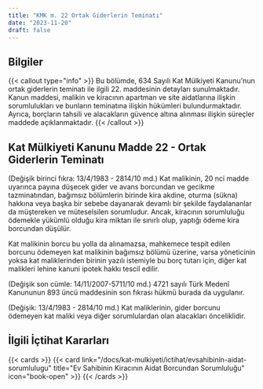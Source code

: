 ```yaml
---
title: "KMK m. 22 Ortak Giderlerin Teminatı"
date: "2023-11-20"
draft: false
---
```


## Bilgiler

{{< callout type="info" >}}
Bu bölümde, 634 Sayılı Kat Mülkiyeti Kanunu'nun ortak giderlerin teminatı ile ilgili 22. maddesinin detayları sunulmaktadır.
Kanun maddesi, malikin ve kiracının apartman ve site aidatlarına ilişkin sorumlulukları ve bunların teminatına ilişkin hükümleri bulundurmaktadır.
Ayrıca, borçların tahsili ve alacakların güvence altına alınması ilişkin süreçler maddede açıklanmaktadır.
{{< /callout >}}

## Kat Mülkiyeti Kanunu Madde 22 - Ortak Giderlerin Teminatı

(Değişik birinci fıkra: 13/4/1983 - 2814/10 md.) Kat malikinin, 20 nci madde uyarınca payına düşecek gider ve avans borcundan ve gecikme tazminatından, bağımsız bölümlerin birinde kira akdine, oturma (sükna) hakkına veya başka bir sebebe dayanarak devamlı bir şekilde faydalananlar da müştereken ve müteselsilen sorumludur. Ancak, kiracının sorumluluğu ödemekle yükümlü olduğu kira miktarı ile sınırlı olup, yaptığı ödeme kira borcundan düşülür.

Kat malikinin borcu bu yolla da alınamazsa, mahkemece tespit edilen borcunu ödemeyen kat malikinin bağımsız bölümü üzerine, varsa yöneticinin yoksa kat maliklerinden birinin yazılı istemiyle bu borç tutarı için, diğer kat malikleri lehine kanuni ipotek hakkı tescil edilir.

(Değişik son cümle: 14/11/2007-5711/10 md.) 4721 sayılı Türk Medenî Kanununun 893 üncü maddesinin son fıkrası hükmü burada da uygulanır.

(Değişik: 13/4/1983 - 2814/10 md.) Kat maliklerinin, gider borcunu ödemeyen kat maliki veya diğer sorumlulardan olan alacakları önceliklidir.

## İlgili İçtihat Kararları

{{< cards >}}
{{< card link="/docs/kat-mulkiyeti/ictihat/evsahibinin-aidat-sorumlulugu" title="Ev Sahibinin Kiracının Aidat Borcundan Sorumluluğu" icon="book-open" >}}
{{< /cards >}}
